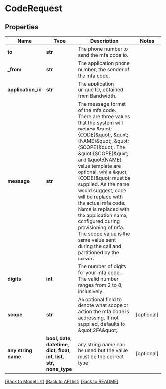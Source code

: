 # CodeRequest


## Properties
Name | Type | Description | Notes
------------ | ------------- | ------------- | -------------
**to** | **str** | The phone number to send the mfa code to. | 
**_from** | **str** | The application phone number, the sender of the mfa code. | 
**application_id** | **str** | The application unique ID, obtained from Bandwidth. | 
**message** | **str** | The message format of the mfa code.  There are three values that the system will replace \&quot;{CODE}\&quot;, \&quot;{NAME}\&quot;, \&quot;{SCOPE}\&quot;.  The \&quot;{SCOPE}\&quot; and \&quot;{NAME} value template are optional, while \&quot;{CODE}\&quot; must be supplied.  As the name would suggest, code will be replace with the actual mfa code.  Name is replaced with the application name, configured during provisioning of mfa.  The scope value is the same value sent during the call and partitioned by the server. | 
**digits** | **int** | The number of digits for your mfa code.  The valid number ranges from 2 to 8, inclusively. | 
**scope** | **str** | An optional field to denote what scope or action the mfa code is addressing.  If not supplied, defaults to \&quot;2FA\&quot;. | [optional] 
**any string name** | **bool, date, datetime, dict, float, int, list, str, none_type** | any string name can be used but the value must be the correct type | [optional]

[[Back to Model list]](../README.md#documentation-for-models) [[Back to API list]](../README.md#documentation-for-api-endpoints) [[Back to README]](../README.md)


